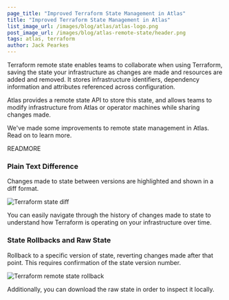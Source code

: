 ```yaml
---
page_title: "Improved Terraform State Management in Atlas"
title: "Improved Terraform State Management in Atlas"
list_image_url: /images/blog/atlas/atlas-logo.png
post_image_url: /images/blog/atlas-remote-state/header.png
tags: atlas, terraform
author: Jack Pearkes
---
```


Terraform remote state enables teams to collaborate when using Terraform,
saving the state your infrastructure as changes are made and resources
are added and removed. It stores infrastructure identifiers, dependency
information and attributes referenced across configuration.

Atlas provides a remote state API to store this state, and allows
teams to modify infrastructure from Atlas or operator machines while
sharing changes made.

We've made some improvements to remote state management in Atlas. Read
on to learn more.

READMORE

### Plain Text Difference

Changes made to state between versions are highlighted and shown
in a diff format.

![Terraform state diff](/images/blog/atlas-remote-state/state-diff.png)

You can easily navigate through the history of changes made to state
to understand how Terraform is operating on your infrastructure over
time.

### State Rollbacks and Raw State

Rollback to a specific version of state, reverting changes made after
that point. This requires confirmation of the state version number.

![Terraform remote state rollback](/images/blog/atlas-remote-state/rollback.png)

Additionally, you can download the raw state in order to inspect it
locally.
